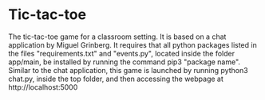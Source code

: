 # Tic-tac-toe
The tic-tac-toe game for a classroom setting. It is based on a chat application by Miguel Grinberg. It requires that all python packages listed in the files "requirements.txt" and "events.py", located inside the folder app/main, be installed by running the command pip3 "package name". Similar to the chat application, this game is launched by running python3 chat.py, inside the top folder, and then accessing the webpage at http://localhost:5000
